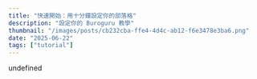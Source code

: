 ```yaml
---
title: "快速開始：用十分鐘設定你的部落格"
description: "設定你的 Buroguru 教學"
thumbnail: "/images/posts/cb232cba-ffe4-4d4c-ab12-f6e3478e3ba6.png"
date: "2025-06-22"
tags: ["tutorial"]
---
```

undefined